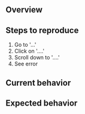 ## Overview

<!---
Briefly describe the bug, including the impact it has in the project
-->

## Steps to reproduce

<!---
List in small, easily executable steps, how to reproduce the bug
Include any pre-conditions as well (e.g. mobile/desktop, pre-existent account)
Add screenshots of the steps, if applicable
-->

1. Go to '...'
2. Click on '....'
3. Scroll down to '....'
4. See error

## Current behavior

<!---
Describe the behavior that needs to be fixed
Add screenshots of the error, if applicable
-->

## Expected behavior

<!---
Describe the behavior that will be implemented
-->
